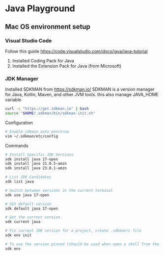 # Java Playground

## Mac OS environment setup
### Visual Studio Code

Follow this guide https://code.visualstudio.com/docs/java/java-tutorial
1. Installed Coding Pack for Java
2. Installed the Extension Pack for Java (from Microsoft)

### JDK Manager
Installed SDKMAN from https://sdkman.io/
SDKMAN is a version manager for Java, Kotlin, Maven, and other JVM tools.
this also manage JAVA_HOME variable

```sh
curl -s "https://get.sdkman.io" | bash
source "$HOME/.sdkman/bin/sdkman-init.sh"
```

Configuration
```sh
# Enable sdkman_auto_env=true
vim ~/.sdkman/etc/config
```

Commands
```sh
# Install Specific JDK Versions
sdk install java 17-open
sdk install java 21.0.5-amzn
sdk install java 23.0.1-amzn

# List JDK Candidates
sdk list java

# Switch between versions in the current terminal
sdk use java 17-open

# Set default version
sdk default java 17-open

# Get the current version
sdk current java

# Pin current JDK version for a project, create .sdkmanrc file
sdk env init

# To use the version pinned (should be used when open a shell from the project folder)
sdk env

```